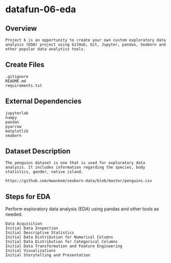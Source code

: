 # datafun-06-eda

## Overview
```
Project 6 is an opportunity to create your own custom exploratory data analysis (EDA) project using GitHub, Git, Jupyter, pandas, Seaborn and other popular data analytics tools.
```
## Create Files
```
.gitignore
README.md
requirements.txt
```

## External Dependencies
```
jupyterlab
numpy
pandas
pyarrow
matplotlib
seaborn
```

## Dataset Description
```
The penguins dataset is one that is used for exploratory data analysis. It includes information regarding the species, body statistics, gender, native island.

https://github.com/mwaskom/seaborn-data/blob/master/penguins.csv
```

## Steps for EDA
Perform exploratory data analysis (EDA) using pandas and other tools as needed.

```
Data Acquisition
Initial Data Inspection
Initial Descriptive Statistics
Initial Data Distribution for Numerical Columns
Initial Data Distribution for Categorical Columns
Initial Data Transformation and Feature Engineering
Initial Visualizations
Initial Storytelling and Presentation
```
